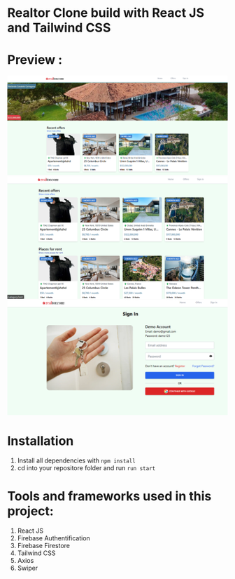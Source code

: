 # Realtor Clone build with React JS and Tailwind CSS
# Preview :
![image-1](image.png) 
![image-2](image-1.png)
![image-3](image-2.png)

# Installation
1. Install all dependencies with `npm install`
2. cd into your repositore folder and run `run start`


# Tools and frameworks used in this project:
1. React JS
2. Firebase Authentification
3. Firebase Firestore
4. Tailwind CSS
5. Axios 
6. Swiper

